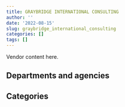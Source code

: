 ```yaml
---
title: GRAYBRIDGE INTERNATIONAL CONSULTING
author: ''
date: '2022-08-15'
slug: graybridge_international_consulting
categories: []
tags: []
---
```


<script src="/rmarkdown-libs/htmlwidgets/htmlwidgets.js"></script>
<link href="/rmarkdown-libs/datatables-css/datatables-crosstalk.css" rel="stylesheet" />
<script src="/rmarkdown-libs/datatables-binding/datatables.js"></script>
<script src="/rmarkdown-libs/jquery/jquery-3.6.0.min.js"></script>
<link href="/rmarkdown-libs/dt-core-bootstrap/css/dataTables.bootstrap.min.css" rel="stylesheet" />
<link href="/rmarkdown-libs/dt-core-bootstrap/css/dataTables.bootstrap.extra.css" rel="stylesheet" />
<script src="/rmarkdown-libs/dt-core-bootstrap/js/jquery.dataTables.min.js"></script>
<script src="/rmarkdown-libs/dt-core-bootstrap/js/dataTables.bootstrap.min.js"></script>
<link href="/rmarkdown-libs/crosstalk/css/crosstalk.min.css" rel="stylesheet" />
<script src="/rmarkdown-libs/crosstalk/js/crosstalk.min.js"></script>
<script src="/rmarkdown-libs/htmlwidgets/htmlwidgets.js"></script>
<link href="/rmarkdown-libs/datatables-css/datatables-crosstalk.css" rel="stylesheet" />
<script src="/rmarkdown-libs/datatables-binding/datatables.js"></script>
<script src="/rmarkdown-libs/jquery/jquery-3.6.0.min.js"></script>
<link href="/rmarkdown-libs/dt-core-bootstrap/css/dataTables.bootstrap.min.css" rel="stylesheet" />
<link href="/rmarkdown-libs/dt-core-bootstrap/css/dataTables.bootstrap.extra.css" rel="stylesheet" />
<script src="/rmarkdown-libs/dt-core-bootstrap/js/jquery.dataTables.min.js"></script>
<script src="/rmarkdown-libs/dt-core-bootstrap/js/dataTables.bootstrap.min.js"></script>
<link href="/rmarkdown-libs/crosstalk/css/crosstalk.min.css" rel="stylesheet" />
<script src="/rmarkdown-libs/crosstalk/js/crosstalk.min.js"></script>

Vendor content here.

## Departments and agencies

<div id="htmlwidget-1" style="width:100%;height:auto;" class="datatables html-widget"></div>
<script type="application/json" data-for="htmlwidget-1">{"x":{"style":"bootstrap","filter":"none","vertical":false,"data":[["<a href=\"/departments/aafc-aac/\">Agriculture and Agri-Food Canada<\/a>","<a href=\"/departments/aandc-aadnc/\">Crown-Indigenous Relations and Northern Affairs Canada<\/a>","<a href=\"/departments/cas-satj/\">Courts Administration Service<\/a>","<a href=\"/departments/cbsa-asfc/\">Canada Border Services Agency<\/a>","<a href=\"/departments/cfia-acia/\">Canadian Food Inspection Agency<\/a>","<a href=\"/departments/cic/\">Immigration, Refugees and Citizenship Canada<\/a>","<a href=\"/departments/csps-efpc/\">Canada School of Public Service<\/a>","<a href=\"/departments/dfatd-maecd/\">Global Affairs Canada<\/a>","<a href=\"/departments/dfo-mpo/\">Fisheries and Oceans Canada<\/a>","<a href=\"/departments/dnd-mdn/\">National Defence<\/a>","<a href=\"/departments/ec/\">Environment and Climate Change Canada<\/a>","<a href=\"/departments/esdc-edsc/\">Employment and Social Development Canada<\/a>","<a href=\"/departments/feddevontario/\">Federal Economic Development Agency for Southern Ontario<\/a>","<a href=\"/departments/fin/\">Department of Finance Canada<\/a>","<a href=\"/departments/hc-sc/\">Health Canada<\/a>","<a href=\"/departments/ic/\">Innovation, Science and Economic Development Canada<\/a>","<a href=\"/departments/infc/\">Infrastructure Canada<\/a>","<a href=\"/departments/irb-cisr/\">Immigration and Refugee Board of Canada<\/a>","<a href=\"/departments/isc-sac/\">Indigenous Services Canada<\/a>","<a href=\"/departments/jus/\">Department of Justice Canada<\/a>","<a href=\"/departments/nrcan-rncan/\">Natural Resources Canada<\/a>","<a href=\"/departments/nserc-crsng/\">Natural Sciences and Engineering Research Council of Canada<\/a>","<a href=\"/departments/oag-bvg/\">Office of the Auditor General of Canada<\/a>","<a href=\"/departments/pbc-clcc/\">Parole Board of Canada<\/a>","<a href=\"/departments/pc/\">Parks Canada<\/a>","<a href=\"/departments/pch/\">Canadian Heritage<\/a>","<a href=\"/departments/phac-aspc/\">Public Health Agency of Canada<\/a>","<a href=\"/departments/ps-sp/\">Public Safety Canada<\/a>","<a href=\"/departments/pwgsc-tpsgc/\">Public Services and Procurement Canada<\/a>","<a href=\"/departments/rcmp-grc/\">Royal Canadian Mounted Police<\/a>","<a href=\"/departments/ssc-spc/\">Shared Services Canada<\/a>","<a href=\"/departments/statcan/\">Statistics Canada<\/a>","<a href=\"/departments/tbs-sct/\">Treasury Board of Canada Secretariat<\/a>","<a href=\"/departments/tc/\">Transport Canada<\/a>","<a href=\"/departments/wage/\">Department for Women and Gender Equality<\/a>"],["$    176,497.63","$     91,137.38",null,"$     14,812.08","$     39,865.80","$    131,554.07",null,"$  8,433,827.22",null,null,"$     50,521.36","$  2,050,702.79","$     22,157.00","$    231,521.50","$     63,553.41","$    320,252.78","$    361,391.19",null,null,null,"$     13,225.52","$     16,278.72",null,null,null,null,"$     61,367.59","$     74,805.61","$     34,192.90",null,null,null,"$    101,245.23",null,null],["$    151,455.13","$     12,128.90","$     25,000.00","$     83,094.43","$     25,935.00","$    377,079.61",null,"$  9,141,183.98",null,"$     24,895.74","$     42,203.03","$  1,807,728.13","$     13,017.60","$    231,521.50","$     81,665.00","$    452,827.53","$    361,391.19",null,null,null,"$     32,982.26","$     16,550.79","$     34,178.50",null,null,null,"$     19,323.00","$     43,229.98","$     49,823.90",null,null,null,"$    281,276.49","$     13,740.80",null],["$     80,313.51","$     21,595.44",null,"$     50,391.54","$      3,910.88","$    256,317.28","$      6,888.45","$ 10,510,839.36","$      3,405.94","$     90,771.43","$     15,828.47","$  1,220,727.57",null,"$    325,945.81","$    113,295.17","$    175,640.26","$    362,381.30",null,null,"$      9,532.49","$     37,064.18","$     56,777.13","$     70,857.88","$      5,453.81",null,"$     14,678.98",null,"$     60,130.30","$    167,325.78","$      9,282.46","$     30,364.24",null,"$    230,444.12","$     96,494.36",null],["$     97,239.53","$     27,024.20",null,"$    233,264.92","$     26,866.02","$    251,128.06","$     59,822.90","$ 10,155,636.36","$     82,066.43","$    371,134.32","$     87,334.06","$    903,569.28",null,"$     39,550.00","$    104,096.12","$    279,913.04","$    361,391.19","$     14,988.75","$     44,054.97","$     13,345.49","$     29,536.91","$     28,259.71","$    104,478.47","$     20,629.62","$     27,105.87",null,null,"$     19,405.99","$    332,072.01","$    108,782.79","$    241,249.80","$    232,847.80","$    151,939.43","$     74,179.30","$     13,149.66"]],"container":"<table class=\"table table-striped table-hover row-border order-column display\">\n  <thead>\n    <tr>\n      <th>Department<\/th>\n      <th>2017-2018<\/th>\n      <th>2018-2019<\/th>\n      <th>2019-2020<\/th>\n      <th>2020-2021<\/th>\n    <\/tr>\n  <\/thead>\n<\/table>","options":{"order":[[4,"desc"]],"pageLength":10,"autoWidth":true,"columnDefs":[],"orderClasses":false}},"evals":[],"jsHooks":[]}</script>

## Categories

<div id="htmlwidget-2" style="width:100%;height:auto;" class="datatables html-widget"></div>
<script type="application/json" data-for="htmlwidget-2">{"x":{"style":"bootstrap","filter":"none","vertical":false,"data":[["<a href=\"/categories/2_professional_services/\">Professional services<\/a>","<a href=\"/categories/8_security_and_protection/\">Security and protection<\/a>","<a href=\"/categories/9_human_capital/\">Human capital<\/a>"],["$     57,488.17",null,"$ 12,231,421.61"],["$     66,970.06",null,"$ 13,255,262.44"],["$     15,820.00","$     23,659.59","$ 13,987,178.55"],["$     60,354.24","$     61,683.94","$ 14,414,024.81"]],"container":"<table class=\"table table-striped table-hover row-border order-column display\">\n  <thead>\n    <tr>\n      <th>Category<\/th>\n      <th>2017-2018<\/th>\n      <th>2018-2019<\/th>\n      <th>2019-2020<\/th>\n      <th>2020-2021<\/th>\n    <\/tr>\n  <\/thead>\n<\/table>","options":{"order":[[4,"desc"]],"pageLength":20,"autoWidth":true,"columnDefs":[],"orderClasses":false,"lengthMenu":[10,20,25,50,100]}},"evals":[],"jsHooks":[]}</script>
